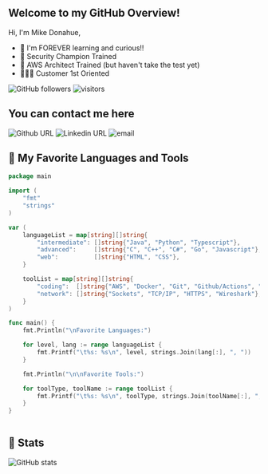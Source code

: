## Welcome to my GitHub Overview!

Hi, I'm Mike Donahue,

- 🌱 I'm FOREVER learning and curious!!
- 🤺 Security Champion Trained
- 🏫 AWS Architect Trained (but haven't take the test yet)
- 🧑‍🤝‍🧑 Customer 1st Oriented

![GitHub followers](https://img.shields.io/github/followers/mdonahue-godaddy)
![visitors](https://visitor-badge.laobi.icu/badge?page_id=mdonahue.mdonahue)


## You can contact me here

![Github URL](https://img.shields.io/static/v1?message=mdonahue-godaddy&logo=github&labelColor=5c5c5c&color=1182c3&logoColor=white&label=%20&link=http%3A%2F%2Fgithub.com%2Fmdonahue-godaddy&link=http%3A%2F%2Fgithub.com%2Fmdonahue-godaddy)
![Linkedin URL](https://img.shields.io/static/v1?message=Michael%20Donahue&logo=linkedin&labelColor=5c5c5c&color=1182c3&logoColor=white&label=Linked%20In&link=http%3A%2F%2Fwww.linkedin.com%2Fin%2Fmichael-donahue-15138314%2F&link=http%3A%2F%2Fwww.linkedin.com%2Fin%2Fmichael-donahue-15138314%2F)
![email](https://img.shields.io/static/v1?message=mdonahue%40godaddy.com&labelColor=5c5c5c&color=1182c3&logoColor=white&label=email&link=mailto%3Amdonahue%40godaddy.com&link=mailto%3Amdonahue%40godaddy.com)


## 🎨 My Favorite Languages and Tools
```go
package main

import (
	"fmt"
	"strings"
)

var (
	languageList = map[string][]string{
		"intermediate": []string{"Java", "Python", "Typescript"},
		"advanced":     []string{"C", "C++", "C#", "Go", "Javascript"},
		"web":          []string{"HTML", "CSS"},
	}

	toolList = map[string][]string{
		"coding":  []string{"AWS", "Docker", "Git", "Github/Actions", "VSCode"},
		"network": []string{"Sockets", "TCP/IP", "HTTPS", "Wireshark"},
	}
)

func main() {
	fmt.Println("\nFavorite Languages:")

	for level, lang := range languageList {
		fmt.Printf("\t%s: %s\n", level, strings.Join(lang[:], ", "))
	}

	fmt.Println("\n\nFavorite Tools:")

	for toolType, toolName := range toolList {
		fmt.Printf("\t%s: %s\n", toolType, strings.Join(toolName[:], ", "))
	}
}
  
```
## 📃 Stats

![GitHub stats](https://github-readme-stats.vercel.app/api?username=mdonahue-godaddy&count_private=true&show_icons=true)
